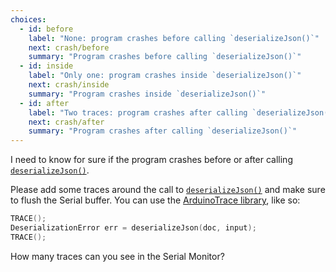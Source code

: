 ```yaml
---
choices:
  - id: before
    label: "None: program crashes before calling `deserializeJson()`"
    next: crash/before
    summary: "Program crashes before calling `deserializeJson()`"
  - id: inside
    label: "Only one: program crashes inside `deserializeJson()`"
    next: crash/inside
    summary: "Program crashes inside `deserializeJson()`"
  - id: after
    label: "Two traces: program crashes after calling `deserializeJson()`"
    next: crash/after
    summary: "Program crashes after calling `deserializeJson()`"
---
```


I need to know for sure if the program crashes before or after calling [`deserializeJson()`](/v6/api/json/deserializejson/).

Please add some traces around the call to [`deserializeJson()`](/v6/api/json/deserializejson/) and make sure to flush the Serial buffer. You can use the [ArduinoTrace library](https://github.com/bblanchon/ArduinoTrace), like so:

```c++
TRACE();
DeserializationError err = deserializeJson(doc, input);
TRACE();
```

How many traces can you see in the Serial Monitor?